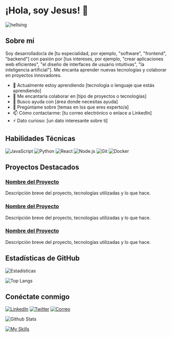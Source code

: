 # ¡Hola, soy Jesus! 👋



![hellsing](https://github.com/user-attachments/assets/e1193f39-016a-451c-83f9-34aa3204ba61)


## Sobre mí

Soy desarrollador/a de [tu especialidad, por ejemplo, "software", "frontend", "backend"] con pasión por [tus intereses, por ejemplo, "crear aplicaciones web eficientes", "el diseño de interfaces de usuario intuitivas", "la inteligencia artificial"]. Me encanta aprender nuevas tecnologías y colaborar en proyectos innovadores.

- 🌱 Actualmente estoy aprendiendo [tecnología o lenguaje que estás aprendiendo]
- 👯 Me encantaría colaborar en [tipo de proyectos o tecnologías]
- 🤔 Busco ayuda con [área donde necesitas ayuda]
- 💬 Pregúntame sobre [temas en los que eres experto/a]
- 📫 Cómo contactarme: [tu correo electrónico o enlace a LinkedIn]
- ⚡ Dato curioso: [un dato interesante sobre ti]

## Habilidades Técnicas

![JavaScript](https://img.shields.io/badge/-JavaScript-F7DF1E?style=flat&logo=javascript&logoColor=black)
![Python](https://img.shields.io/badge/-Python-3776AB?style=flat&logo=python&logoColor=white)
![React](https://img.shields.io/badge/-React-61DAFB?style=flat&logo=react&logoColor=black)
![Node.js](https://img.shields.io/badge/-Node.js-339933?style=flat&logo=node.js&logoColor=white)
![Git](https://img.shields.io/badge/-Git-F05032?style=flat&logo=git&logoColor=white)
![Docker](https://img.shields.io/badge/-Docker-2496ED?style=flat&logo=docker&logoColor=white)

## Proyectos Destacados

### [Nombre del Proyecto](URL_DEL_PROYECTO)
Descripción breve del proyecto, tecnologías utilizadas y lo que hace. 

### [Nombre del Proyecto](URL_DEL_PROYECTO)
Descripción breve del proyecto, tecnologías utilizadas y lo que hace.

### [Nombre del Proyecto](URL_DEL_PROYECTO)
Descripción breve del proyecto, tecnologías utilizadas y lo que hace.

## Estadísticas de GitHub

![Estadísticas](https://github-readme-stats.vercel.app/api?username=TU_USUARIO&show_icons=true&theme=tokyonight)

![Top Langs](https://github-readme-stats.vercel.app/api/top-langs/?username=TU_USUARIO&layout=compact&theme=tokyonight)

## Conéctate conmigo

[![LinkedIn](https://img.shields.io/badge/-LinkedIn-0077B5?style=flat&logo=linkedin&logoColor=white)](TU_LINKEDIN)
[![Twitter](https://img.shields.io/badge/-Twitter-1DA1F2?style=flat&logo=twitter&logoColor=white)](TU_TWITTER)
[![Correo](https://img.shields.io/badge/-Email-D14836?style=flat&logo=gmail&logoColor=white)](mailto:TU_CORREO_ELECTRÓNICO)


![Github Stats](https://github-readme-stats.vercel.app/api?username=xjesusbb&count_private=true&show_icons=true&theme=radical)



[![My Skills](https://skillicons.dev/icons?i=java,html,css,js)](https://skillicons.dev)
